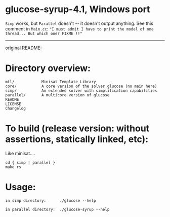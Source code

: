 glucose-syrup-4.1, Windows port
===============================

`Simp` works, but `Parallel` doesn't -- it doesn't output anything.
See this comment in `Main.cc`: `"I must admit I have to print the model of one thread... But which one? FIXME !!"`



--------

original README:

Directory overview:
==================
```
mtl/            Minisat Template Library
core/           A core version of the solver glucose (no main here)
simp/           An extended solver with simplification capabilities
parallel/       A multicore version of glucose
README
LICENSE
Changelog
```

To build (release version: without assertions, statically linked, etc):
======================================================================
Like minisat....
```
cd { simp | parallel }
make rs
```
Usage:
======
```
in simp directory:      ./glucose --help

in parallel directory:  ./glucose-syrup --help
```
